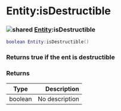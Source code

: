 # Entity:isDestructible

### ![shared](../../home/entity/.gitbook/assets/shared.png) [Entity](../../home/entity/home/Entity/):isDestructible

```lua
boolean Entity:isDestructible()
```

### Returns true if the ent is destructible

### Returns

| Type    |    Description |
| ------- | -------------: |
| boolean | No description |

